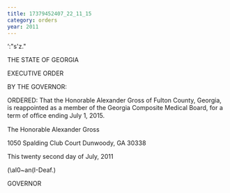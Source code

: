 ```yaml
---
title: 17379452407_22_11_15
category: orders
year: 2011
---
```

 

‘:"s'z." 

THE STATE OF GEORGIA

EXECUTIVE ORDER

BY THE GOVERNOR:

ORDERED: That the Honorable Alexander Gross of Fulton County, Georgia, is
reappointed as a member of the Georgia Composite Medical Board,
for a term of ofﬁce ending July 1, 2015.

The Honorable Alexander Gross

1050 Spalding Club Court
Dunwoody, GA 30338

This twenty second day of July, 2011

(\aI0~an(I-Deaf.)

GOVERNOR

